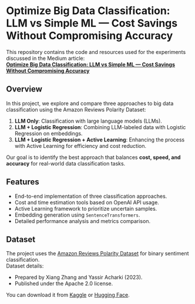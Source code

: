 # Optimize Big Data Classification: LLM vs Simple ML — Cost Savings Without Compromising Accuracy

This repository contains the code and resources used for the experiments discussed in the Medium article:  
**[Optimize Big Data Classification: LLM vs Simple ML — Cost Savings Without Compromising Accuracy](https://medium.com/@ivan.snegirev66/optimize-big-data-classification-llm-vs-simple-ml-cost-savings-without-compromising-accuracy-e940db924482)**

## Overview

In this project, we explore and compare three approaches to big data classification using the Amazon Reviews Polarity Dataset:
1. **LLM Only**: Classification with large language models (LLMs).
2. **LLM + Logistic Regression**: Combining LLM-labeled data with Logistic Regression on embeddings.
3. **LLM + Logistic Regression + Active Learning**: Enhancing the process with Active Learning for efficiency and cost reduction.

Our goal is to identify the best approach that balances **cost, speed, and accuracy** for real-world data classification tasks.

## Features
- End-to-end implementation of three classification approaches.
- Cost and time estimation tools based on OpenAI API usage.
- Active Learning framework to prioritize uncertain samples.
- Embedding generation using `SentenceTransformers`.
- Detailed performance analysis and metrics comparison.

## Dataset
The project uses the [Amazon Reviews Polarity Dataset](https://www.kaggle.com/datasets/xiangzhang/amazon-reviews-polarity) for binary sentiment classification.  
Dataset details:
- Prepared by Xiang Zhang and Yassir Acharki (2023).
- Published under the Apache 2.0 license.

You can download it from [Kaggle](https://www.kaggle.com/datasets/xiangzhang/amazon-reviews-polarity) or [Hugging Face](https://huggingface.co/datasets/amazon_reviews).
